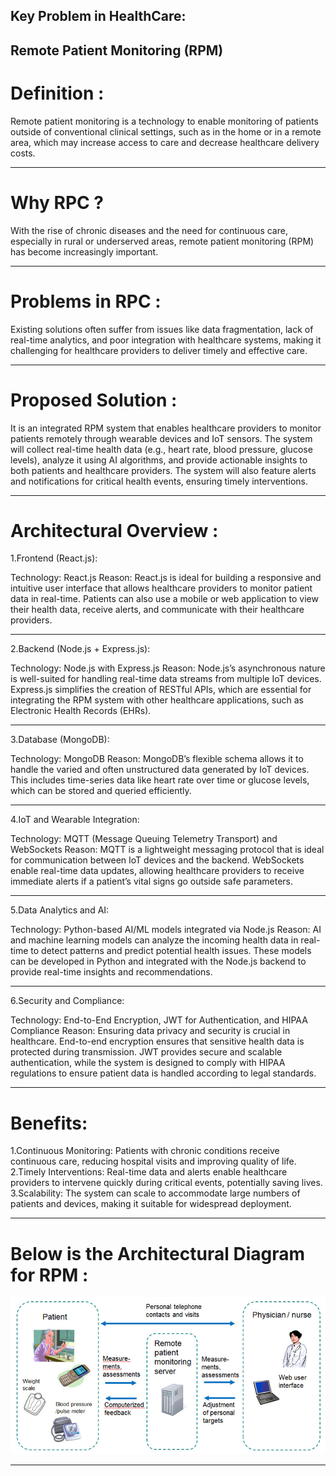 ## Key Problem in HealthCare:

## Remote Patient Monitoring (RPM)

# Definition :

Remote patient monitoring is a technology to enable monitoring of patients outside of conventional clinical settings, such as in the home or in a remote area, which may increase access to care and decrease healthcare delivery costs.

---

# Why RPC ?

With the rise of chronic diseases and the need for continuous care, especially in rural or underserved areas, remote patient monitoring (RPM) has become increasingly important.

---

# Problems in RPC :

Existing solutions often suffer from issues like data fragmentation, lack of real-time analytics, and poor integration with healthcare systems, making it challenging for healthcare providers to deliver timely and effective care.

---

# Proposed Solution :

It is an integrated RPM system that enables healthcare providers to monitor patients remotely through wearable devices and IoT sensors. The system will collect real-time health data (e.g., heart rate, blood pressure, glucose levels), analyze it using AI algorithms, and provide actionable insights to both patients and healthcare providers. The system will also feature alerts and notifications for critical health events, ensuring timely interventions.

---

# Architectural Overview :

1.Frontend (React.js):

Technology: React.js
Reason: React.js is ideal for building a responsive and intuitive user interface that allows healthcare providers to monitor patient data in real-time. Patients can also use a mobile or web application to view their health data, receive alerts, and communicate with their healthcare providers.

---

2.Backend (Node.js + Express.js):

Technology: Node.js with Express.js
Reason: Node.js’s asynchronous nature is well-suited for handling real-time data streams from multiple IoT devices. Express.js simplifies the creation of RESTful APIs, which are essential for integrating the RPM system with other healthcare applications, such as Electronic Health Records (EHRs).

---

3.Database (MongoDB):

Technology: MongoDB
Reason: MongoDB’s flexible schema allows it to handle the varied and often unstructured data generated by IoT devices. This includes time-series data like heart rate over time or glucose levels, which can be stored and queried efficiently.

---

4.IoT and Wearable Integration:

Technology: MQTT (Message Queuing Telemetry Transport) and WebSockets
Reason: MQTT is a lightweight messaging protocol that is ideal for communication between IoT devices and the backend. WebSockets enable real-time data updates, allowing healthcare providers to receive immediate alerts if a patient’s vital signs go outside safe parameters.

---

5.Data Analytics and AI:

Technology: Python-based AI/ML models integrated via Node.js
Reason: AI and machine learning models can analyze the incoming health data in real-time to detect patterns and predict potential health issues. These models can be developed in Python and integrated with the Node.js backend to provide real-time insights and recommendations.

---

6.Security and Compliance:

Technology: End-to-End Encryption, JWT for Authentication, and HIPAA Compliance
Reason: Ensuring data privacy and security is crucial in healthcare. End-to-end encryption ensures that sensitive health data is protected during transmission. JWT provides secure and scalable authentication, while the system is designed to comply with HIPAA regulations to ensure patient data is handled according to legal standards.

---

# Benefits:

1.Continuous Monitoring: Patients with chronic conditions receive continuous care, reducing hospital visits and improving quality of life.
2.Timely Interventions: Real-time data and alerts enable healthcare providers to intervene quickly during critical events, potentially saving lives.
3.Scalability: The system can scale to accommodate large numbers of patients and devices, making it suitable for widespread deployment.

---

# Below is the Architectural Diagram for RPM :

![alt text](RPM.jpeg)

---
